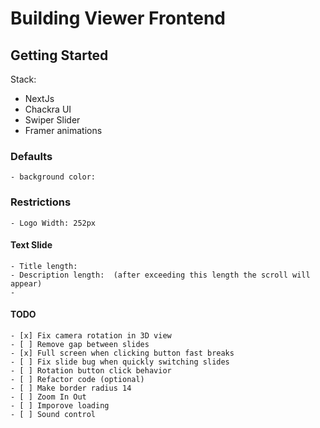 # Building Viewer Frontend

## Getting Started

Stack:

- NextJs
- Chackra UI
- Swiper Slider
- Framer animations

### Defaults

    - background color:

### Restrictions

    - Logo Width: 252px

#### Text Slide

    - Title length:
    - Description length:  (after exceeding this length the scroll will appear)
    -

#### TODO

    - [x] Fix camera rotation in 3D view
    - [ ] Remove gap between slides
    - [x] Full screen when clicking button fast breaks
    - [ ] Fix slide bug when quickly switching slides
    - [ ] Rotation button click behavior
    - [ ] Refactor code (optional)
    - [ ] Make border radius 14
    - [ ] Zoom In Out
    - [ ] Imporove loading
    - [ ] Sound control
